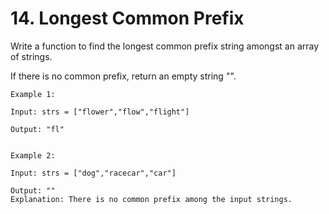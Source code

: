 # 14. Longest Common Prefix

Write a function to find the longest common prefix string amongst an array of strings.

If there is no common prefix, return an empty string "".

 
```
Example 1:

Input: strs = ["flower","flow","flight"]

Output: "fl"

```
```

Example 2:

Input: strs = ["dog","racecar","car"]

Output: ""
Explanation: There is no common prefix among the input strings.
```
